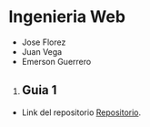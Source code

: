 
# Ingenieria Web
- Jose Florez
- Juan Vega
- Emerson Guerrero

1. ## Guia 1 
- Link del repositorio [Repositorio](https://github.com/Joseflorezv07/IngWeb.git).
